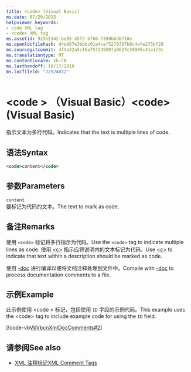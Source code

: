 ```yaml
---
title: <code> (Visual Basic)
ms.date: 07/20/2015
helpviewer_keywords:
- code XML tag
- <code> XML tag
ms.assetid: 925e5342-be05-45f2-bf66-7398bbd6710e
ms.openlocfilehash: d4e887e3bbbc01e4cef5278f67b8c4afe273bf28
ms.sourcegitcommit: 4f4a32a5c16a75724920fa9627c59985c41e173c
ms.translationtype: MT
ms.contentlocale: zh-CN
ms.lasthandoff: 10/17/2019
ms.locfileid: "72524032"
---
```

# <a name="code-visual-basic"></a><span data-ttu-id="31ed0-101">\<code > （Visual Basic）</span><span class="sxs-lookup"><span data-stu-id="31ed0-101">\<code> (Visual Basic)</span></span>
<span data-ttu-id="31ed0-102">指示文本为多行代码。</span><span class="sxs-lookup"><span data-stu-id="31ed0-102">Indicates that the text is multiple lines of code.</span></span>  
  
## <a name="syntax"></a><span data-ttu-id="31ed0-103">语法</span><span class="sxs-lookup"><span data-stu-id="31ed0-103">Syntax</span></span>  
  
```xml  
<code>content</code>  
```  
  
## <a name="parameters"></a><span data-ttu-id="31ed0-104">参数</span><span class="sxs-lookup"><span data-stu-id="31ed0-104">Parameters</span></span>  
 `content`  
 <span data-ttu-id="31ed0-105">要标记为代码的文本。</span><span class="sxs-lookup"><span data-stu-id="31ed0-105">The text to mark as code.</span></span>  
  
## <a name="remarks"></a><span data-ttu-id="31ed0-106">备注</span><span class="sxs-lookup"><span data-stu-id="31ed0-106">Remarks</span></span>  
 <span data-ttu-id="31ed0-107">使用 `<code>` 标记将多行指示为代码。</span><span class="sxs-lookup"><span data-stu-id="31ed0-107">Use the `<code>` tag to indicate multiple lines as code.</span></span> <span data-ttu-id="31ed0-108">使用 [\<c>](../../../visual-basic/language-reference/xmldoc/c.md) 指示应将说明内的文本标记为代码。</span><span class="sxs-lookup"><span data-stu-id="31ed0-108">Use [\<c>](../../../visual-basic/language-reference/xmldoc/c.md) to indicate that text within a description should be marked as code.</span></span>  
  
 <span data-ttu-id="31ed0-109">使用 [-doc](../../../visual-basic/reference/command-line-compiler/doc.md) 进行编译以便将文档注释处理到文件中。</span><span class="sxs-lookup"><span data-stu-id="31ed0-109">Compile with [-doc](../../../visual-basic/reference/command-line-compiler/doc.md) to process documentation comments to a file.</span></span>  
  
## <a name="example"></a><span data-ttu-id="31ed0-110">示例</span><span class="sxs-lookup"><span data-stu-id="31ed0-110">Example</span></span>  
 <span data-ttu-id="31ed0-111">此示例使用 \<code > 标记，包括使用 `ID` 字段的示例代码。</span><span class="sxs-lookup"><span data-stu-id="31ed0-111">This example uses the \<code> tag to include example code for using the `ID` field.</span></span>  
  
 [!code-vb[VbVbcnXmlDocComments#2](~/samples/snippets/visualbasic/VS_Snippets_VBCSharp/VbVbcnXmlDocComments/VB/Class1.vb#2)]  
  
## <a name="see-also"></a><span data-ttu-id="31ed0-112">请参阅</span><span class="sxs-lookup"><span data-stu-id="31ed0-112">See also</span></span>

- [<span data-ttu-id="31ed0-113">XML 注释标记</span><span class="sxs-lookup"><span data-stu-id="31ed0-113">XML Comment Tags</span></span>](../../../visual-basic/language-reference/xmldoc/index.md)
